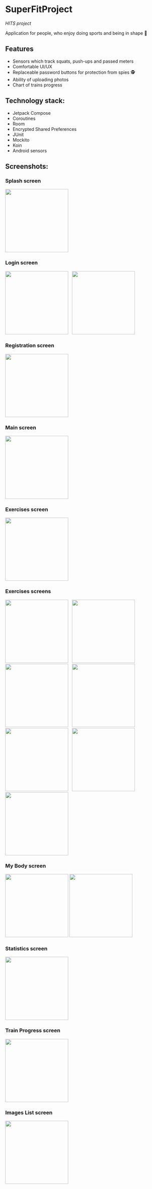# SuperFitProject

*HITS project*<br/>

Application for people, who enjoy doing sports and being in shape 🥊<br/>

## Features

- Sensors which track squats, push-ups and passed meters
- Comfortable UI/UX
- Replaceable password buttons for protection from spies 🕵️
- Ability of uploading photos
- Chart of trains progress
  <br/>

## Technology stack:

- Jetpack Compose
- Coroutines
- Room
- Encrypted Shared Preferences
- JUnit
- Mockito
- Koin
- Android sensors

## Screenshots:

<p> 

### Splash screen
<img src= ./readme/splash.png width="200"/> </p>

<p> 

### Login screen
<img src=./readme/authorization_2.png width="200"/>
&nbsp;
<img src=./readme/authorization.png width="200"/> </p>

<p> 

### Registration screen
<img src=./readme/registration.png width="200"/> </p>

<p> 

### Main screen
<img src=./readme/mainscreen.png width="200"/> </p>

<p> 

### Exercises screen
<img src=./readme/exercises.png width="200"/> </p>

<p> 

### Exercises screens
<img src=./readme/push_ups_screen.png width="200"/>
&nbsp;
<img src=./readme/plank_screen.png width="200"/>
&nbsp;
<img src=./readme/running_screen.png width="200"/>
&nbsp;
<img src=./readme/squats_screen.png width="200"/>
&nbsp;
<img src=./readme/crunch_screen.png width="200"/>
&nbsp;
<img src=./readme/unsuccess_screen.png width="200"/>
&nbsp;
<img src=./readme/success_screen.png width="200"/>
</p>

<p>

### My Body screen
<img src=./readme/my_body.png width="200"/>
<img src=./readme/my_body_1.png width="200"/>
</p>

<p>

### Statistics screen
<img src=./readme/statistics.png width="200"/> </p>

<p>

### Train Progress screen
<img src=./readme/train_progress.png width="200"/> </p>

<p>

### Images List screen
<img src=./readme/image_list.png width="200"/> </p>

<p>


